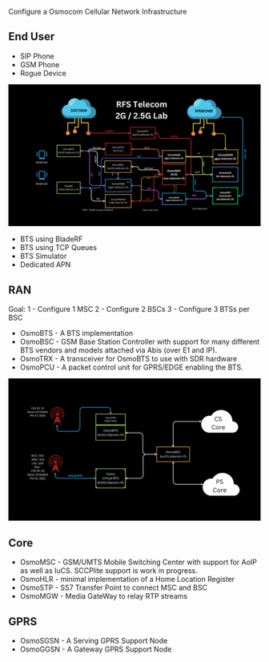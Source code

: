 Configure a Osmocom Cellular Network Infrastructure

## End User
- SIP Phone
- GSM Phone
- Rogue Device

![image](img/RFS_Telecom_Lab.png)

- BTS using  BladeRF
- BTS using TCP Queues
- BTS Simulator
- Dedicated APN



## RAN

Goal:
1 - Configure 1 MSC
2 - Configure 2 BSCs
3 - Configure 3 BTSs per BSC

- OsmoBTS - A BTS implementation
- OsmoBSC - GSM Base Station Controller with support for many different BTS vendors and models attached via Abis (over E1 and IP).
- OsmoTRX - A transceiver for OsmoBTS to use with SDR hardware
- OsmoPCU - A packet control unit for GPRS/EDGE enabling the BTS.


![image](img/RAN.png)

## Core
- OsmoMSC - GSM/UMTS Mobile Switching Center with support for AoIP as well as IuCS. SCCPlite support is work in progress.
- OsmoHLR - minimal implementation of a Home Location Register
- OsmoSTP - SS7 Transfer Point to connect MSC and BSC
- OsmoMGW - Media GateWay to relay RTP streams


## GPRS

- OsmoSGSN - A Serving GPRS Support Node
- OsmoGGSN - A Gateway GPRS Support Node

